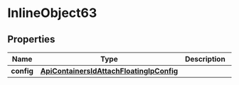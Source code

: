 

# InlineObject63

## Properties

Name | Type | Description | Notes
------------ | ------------- | ------------- | -------------
**config** | [**ApiContainersIdAttachFloatingIpConfig**](ApiContainersIdAttachFloatingIpConfig.md) |  |  [optional]



